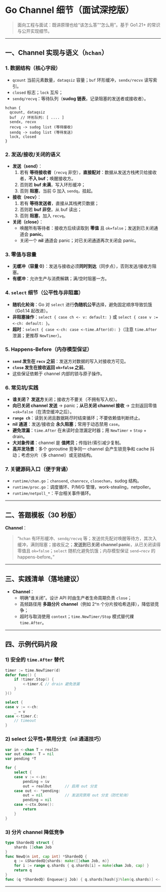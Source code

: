 # Go Channel 细节（面试深挖版）

> 面向工程与面试：既讲原理也给“该怎么答”“怎么用”。基于 Go1.21+ 的常识与公开实现细节。

---

## 一、Channel 实现与语义（`hchan`）

### 1. 数据结构（核心字段）
- `qcount` 当前元素数量，`dataqsiz` 容量；`buf` 环形缓冲，`sendx/recvx` 读写索引。
- `closed` 标志；`lock` 互斥；
- `sendq/recvq`：等待队列（**sudog 链表**，记录阻塞的发送者或接收者）。

```
hchan {
  qcount, dataqsiz
  buf  // 环形队列: [ .... ]
  sendx, recvx
  recvq -> sudog list (等待接收)
  sendq -> sudog list (等待发送)
  lock, closed
}
```

### 2. 发送/接收/关闭的语义
- **发送（send）**：
  1) 若有 **等待接收者**（`recvq` 非空），**直接配对**：数据从发送方栈拷贝给接收者，**不入 buf**；唤醒接收方。  
  2) 否则若 **buf 未满**，写入环形缓冲；  
  3) 否则 **阻塞**，当前 G 加入 `sendq`，挂起。
- **接收（recv）**：
  1) 若有 **等待发送者**，直接从其栈拷贝数据；  
  2) 否则若 **buf 非空**，从 buf 读出；  
  3) 否则 **阻塞**，加入 `recvq`。
- **关闭（close）**：
  - 唤醒所有等待者：接收方后续读取到 **零值** 且 `ok=false`；发送到已关闭通道会 **panic**。  
  - 关闭一个 **nil** 通道会 panic；对已关闭通道再次关闭会 panic。

### 3. 零值与容量
- **无缓冲（容量 0）**：发送与接收必须**同时到达**（同步点），否则发送/接收方阻塞。
- **有缓冲**：允许生产与消费解耦；满/空时阻塞一方。

### 4. `select` 细节（公平性与非阻塞）
- **随机化轮询**：Go 对 `select` 进行**伪随机公平**选择，避免固定顺序导致饥饿（Go1.14 起改进）。
- **非阻塞操作**：`select { case ch <- v: default: }` 或 `select { case v := <-ch: default: }`。
- **超时**：`select { case <-ch: case <-time.After(d): }`（注意 `time.After` 泄漏；更推荐 `NewTimer`）。

### 5. Happens-Before（内存模型保证）
- **`send` 发生在 `recv` 之前**：发送方对数据的写入对接收方可见。  
- **`close` 发生在接收返回 `ok=false` 之前**。  
- 这些保证依赖于 channel 内部的锁与原子操作。

### 6. 常见坑/实践
- **谁关闭？** **发送方**关闭；接收方不要关（不拥有写入权）。
- **向已关闭 channel 发送** → panic；**从已关闭 channel 接收** → 立刻返回零值+`ok=false`（在清空缓冲之后）。
- **`range ch`**：读到关闭且数据耗尽时结束循环；不要依赖值判断终止。
- **nil 通道**：发送/接收会 **永久阻塞**；常用于动态禁用 `case`。
- **避免泄漏**：`time.After` 在未读时会泄漏定时器；用 `NewTimer` + `Stop` + drain。
- **大对象传递**：channel 是 **值拷贝**；传指针/索引减少复制。
- **高并发场景**：多个 goroutine 竞争同一 channel 会产生锁竞争和 cache 抖动；考虑分片（多 channel）或无锁结构。

### 7. 关键源码入口（便于背诵）
- `runtime/chan.go`：`chansend`, `chanrecv`, `closechan`，sudog 结构。  
- `runtime/proc.go`：调度循环、P/M/G 管理，work-stealing，netpoller。  
- `runtime/netpoll_*`：平台相关事件循环。

---

## 二、答题模板（30 秒版）

**Channel**：
> “`hchan` 有环形缓冲、`sendq/recvq` 等；发送优先配对唤醒等待方，其次入缓冲，满则阻塞；接收反之；**发送到已关闭 channel panic**，从已关闭读得零值且 `ok=false`；`select` 随机化避免饥饿；内存模型保证 `send→recv` 的 happens-before。”

---

## 三、实践清单（落地建议）

- **Channel**：
  - 明确“谁关闭”。设计 API 时由生产者生命周期负责 `close`；
  - 高频路径用 **多路分片 channel**（例如 2^n 个分片按哈希选择），降低锁竞争；
  - 超时与取消使用 `context`；`time.NewTimer/Stop` 模式替代裸 `time.After`。

---

## 四、示例代码片段

### 1) 安全的 `time.After` 替代
```go
timer := time.NewTimer(d)
defer func() {
    if !timer.Stop() {
        <-timer.C // drain 避免泄漏
    }
}()

select {
case v := <-ch:
    _ = v
case <-timer.C:
    // timeout
}
```

### 2) select 公平性+禁用分支（nil 通道技巧）
```go
var in <-chan T = realIn
var out chan<- T = nil
var pending *T

for {
    select {
    case v := <-in:
        pending = &v
        out = realOut      // 启用 out 分支
    case out <- *pending:
        out = nil          // 发送完禁用 out 分支（防忙轮询）
        pending = nil
    case <-ctx.Done():
        return
    }
}
```

### 3) 分片 channel 降低竞争
```go
type ShardedQ struct {
    shards []chan Job
}
func NewQ(n int, cap int) *ShardedQ {
    q := &ShardedQ{shards: make([]chan Job, n)}
    for i := range q.shards { q.shards[i] = make(chan Job, cap) }
    return q
}
func (q *ShardedQ) Enqueue(j Job) { q.shards[hash(j)%len(q.shards)] <- j }
```

---


